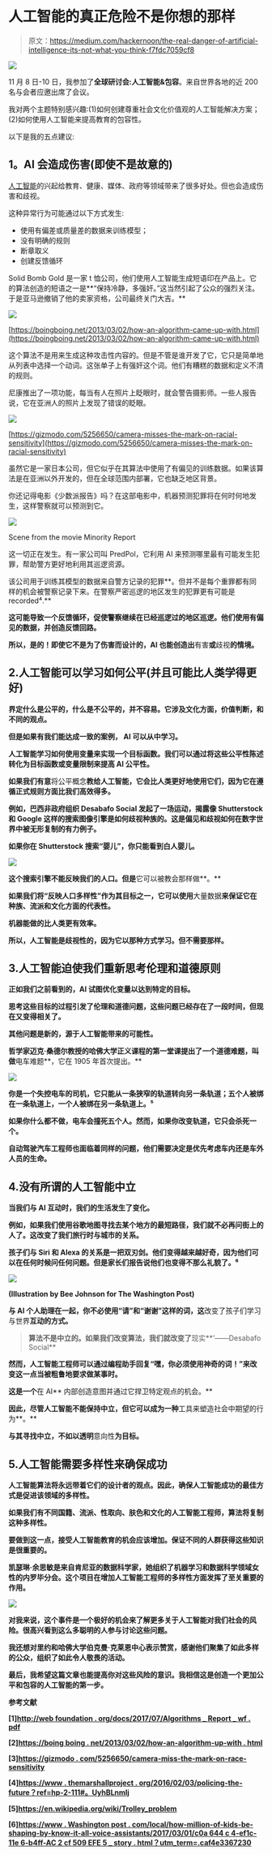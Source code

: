 # 人工智能的真正危险不是你想的那样

> 原文：<https://medium.com/hackernoon/the-real-danger-of-artificial-intelligence-its-not-what-you-think-f7fdc7059cf8>

![](img/1085375b49114ceb6beee80e844d8640.png)

11 月 8 日-10 日，我参加了**全球研讨会:人工智能&包容**。来自世界各地的近 200 名与会者应邀出席了会议。

我对两个主题特别感兴趣:(1)如何创建尊重社会文化价值观的人工智能解决方案；(2)如何使用人工智能来提高教育的包容性。

以下是我的五点建议:

## **1。AI 会造成伤害(即使不是故意的)**

[人工智能](https://hackernoon.com/tagged/artificial-intelligence)的兴起给教育、健康、媒体、政府等领域带来了很多好处。但也会造成伤害和歧视。

这种异常行为可能通过以下方式发生:

*   使用有偏差或质量差的数据来训练模型；
*   没有明确的规则
*   断章取义
*   创建反馈循环

Solid Bomb Gold 是一家 t 恤公司，他们使用人工智能生成短语印在产品上。它的算法创造的短语之一是**“保持冷静，多强奸。”这当然引起了公众的强烈关注。于是亚马逊撤销了他的卖家资格，公司最终关门大吉。**

![](img/c5db6f9fe79e3a54db6d03d9096b8026.png)

[https://boingboing.net/2013/03/02/how-an-algorithm-came-up-with.html](https://boingboing.net/2013/03/02/how-an-algorithm-came-up-with.html)

这个算法不是用来生成这种攻击性内容的。但是不管是谁开发了它，它只是简单地从列表中选择一个动词。这张单子上有强奸这个词。他们有糟糕的数据和定义不清的规则。

尼康推出了一项功能，每当有人在照片上眨眼时，就会警告摄影师。一些人报告说，它在亚洲人的照片上发现了错误的眨眼。

![](img/a9e1fe0862dd0bbbe32fe24e277390dd.png)

[https://gizmodo.com/5256650/camera-misses-the-mark-on-racial-sensitivity](https://gizmodo.com/5256650/camera-misses-the-mark-on-racial-sensitivity)

虽然它是一家日本公司，但它似乎在其算法中使用了有偏见的训练数据。如果该算法是在亚洲以外开发的，但在全球范围内部署，它也缺乏地区背景。

你还记得电影《少数派报告》吗？在这部电影中，机器预测犯罪将在何时何地发生，这样警察就可以预测到它。

![](img/a1b8036e491ab7c22932c013f15c7970.png)

Scene from the movie Minority Report

这一切正在发生。有一家公司叫 PredPol，它利用 AI 来预测哪里最有可能发生犯罪，帮助警方更好地利用其巡逻资源。

该公司用于训练其模型的数据来自警方记录的犯罪**。但并不是每个重罪都有同样的机会被警察记录下来。在警察严密巡逻的地区发生的犯罪更有可能是 recorded⁴.**

**这可能导致一个反馈循环，促使警察继续在已经巡逻过的地区巡逻。他们使用有偏见的数据，并创造反馈回路。**

**所以，是的！即使它不是为了伤害而设计的，AI 也能创造出**有害**或**歧视**的情境。**

## **2.人工智能可以学习如何公平(并且可能比人类学得更好)**

**界定什么是公平的，什么是不公平的，并不容易。它涉及文化方面，价值判断，和不同的观点。**

**但是如果有我们能达成一致的案例， **AI 可以从中学习**。**

**人工智能学习如何使用变量来实现一个目标函数。我们可以通过将这些公平性陈述转化为目标函数或变量限制来提高 AI 公平性。**

**如果我们有意**将公平概念**教给人工智能，它会比人类更好地使用它们，因为它在遵循正式规则方面比我们高效得多。**

**例如，巴西非政府组织 **Desabafo Social** 发起了一场运动，揭露像 Shutterstock 和 Google 这样的搜索图像引擎是如何歧视种族的。这是偏见和歧视如何在数字世界中被无形复制的有力例子。**

**如果你在 Shutterstock 搜索“婴儿”，你只能看到白人婴儿。**

**![](img/7daacc661b9d9ea76ca77a553020aae0.png)**

**这个搜索引擎不能反映我们的人口。但是**它可以被教会那样做**。**

**如果我们将“反映人口多样性”作为其目标之一，它可以使用**大量数据**来保证它在种族、流派和文化方面的代表性。**

**机器能做的比人类更有效率。**

**所以，人工智能是歧视性的，因为它以那种方式学习。但不需要那样。**

## **3.人工智能迫使我们重新思考伦理和道德原则**

**正如我们之前看到的，AI 试图优化变量以达到特定的目标。**

**思考这些目标的过程引发了伦理和道德问题，这些问题已经存在了一段时间，但现在又变得相关了。**

**其他问题是新的，源于人工智能带来的可能性。**

**哲学家迈克·桑德尔教授的哈佛大学正义课程的第一堂课提出了一个道德难题，叫做**电车难题**，它在 1905 年首次提出。**

**![](img/c0a4bef229888035e743ff1f609a2228.png)**

**你是一个失控电车的司机，它只能从一条狭窄的轨道转向另一条轨道；五个人被绑在一条轨道上，一个人被绑在另一条轨道上。⁵**

**如果你什么都不做，电车会撞死五个人。然而，如果你改变轨道，它只会杀死一个。**

**自动驾驶汽车工程师也面临着同样的问题，他们需要决定是优先考虑车内还是车外人员的生命。**

## **4.没有所谓的人工智能中立**

**当我们与 AI 互动时，我们的生活发生了变化。**

**例如，如果我们使用谷歌地图寻找去某个地方的最短路径，我们就不必再问街上的人了。这改变了我们旅行时与城市的关系。**

**孩子们与 Siri 和 Alexa 的关系是一把双刃剑。他们变得越来越好奇，因为他们可以在任何时候问任何问题。但是家长们报告说他们也变得不那么礼貌了。⁶**

**![](img/a18ac2feda01b28dd0f69ed2a50b78c3.png)**

**(Illustration by Bee Johnson for The Washington Post)**

**与 AI 个人助理在一起，你不必使用“请”和“谢谢”这样的词，这**改变了孩子们学习与世界**互动的方式。**

> **算法不是中立的。如果我们改变算法，我们就改变了**现实**’——Desabafo Social**

**然而，人工智能工程师可以通过编程助手回复“嘿，你必须使用神奇的词！”来改变这一点当被粗鲁地要求做某事时。**

**这是一个**在 AI** 内部创造意图并通过它捍卫特定观点的机会。**

**因此，尽管人工智能不能保持中立，但它可以成为一种**工具来塑造社会中期望的行为**。**

**与其寻找中立，不如以透明**意向性**为目标。**

## **5.人工智能需要多样性来确保成功**

**人工智能算法将永远带着它们的设计者的观点。因此，确保人工智能成功的最佳方式是促进该领域的多样性。**

**如果我们有不同国籍、流派、性取向、肤色和文化的人工智能工程师，算法将复制这种多样性。**

**要做到这一点，接受人工智能教育的机会应该增加。保证不同的人群获得这些知识是很重要的。**

**凯瑟琳·余思敏是来自肯尼亚的数据科学家，她组织了机器学习和数据科学领域女性的内罗毕分会。这个项目在增加人工智能工程师的多样性方面发挥了至关重要的作用。**

**![](img/e833e69b2ee5c63e9a328fedae416272.png)**

**对我来说，这个事件是一个极好的机会来了解更多关于人工智能对我们社会的风险。很高兴看到这么多聪明的人参与讨论这些问题。**

**我还想对里约和哈佛大学伯克曼·克莱恩中心表示赞赏，感谢他们聚集了如此多样的公众，组织了如此令人敬畏的活动。**

**最后，我希望这篇文章也能提高你对这些风险的意识。我相信这是创造一个更加公平和包容的人工智能的第一步。**

****参考文献****

**[1][http://web foundation . org/docs/2017/07/Algorithms _ Report _ wf . pdf](http://webfoundation.org/docs/2017/07/Algorithms_Report_WF.pdf)**

**[2][https://boing boing . net/2013/03/02/how-an-algorithm-up-with . html](https://boingboing.net/2013/03/02/how-an-algorithm-came-up-with.html)**

**[3][https://gizmodo . com/5256650/camera-miss-the-mark-on-race-sensitivity](https://gizmodo.com/5256650/camera-misses-the-mark-on-racial-sensitivity)**

**[4][https://www . themarshallproject . org/2016/02/03/policing-the-future？ref=hp-2-111#。UyhBLnmlj](https://www.themarshallproject.org/2016/02/03/policing-the-future?ref=hp-2-111#.UyhBLnmlj)**

**[5]https://en.wikipedia.org/wiki/Trolley_problem**

**[6][https://www . Washington post . com/local/how-million-of-kids-be-shaping-by-know-it-all-voice-assistants/2017/03/01/c0a 644 c 4-ef1c-11e 6-b4ff-AC 2 cf 509 EFE 5 _ story . html？utm_term=.caf4e3367230](https://www.washingtonpost.com/local/how-millions-of-kids-are-being-shaped-by-know-it-all-voice-assistants/2017/03/01/c0a644c4-ef1c-11e6-b4ff-ac2cf509efe5_story.html?utm_term=.caf4e3367230)**